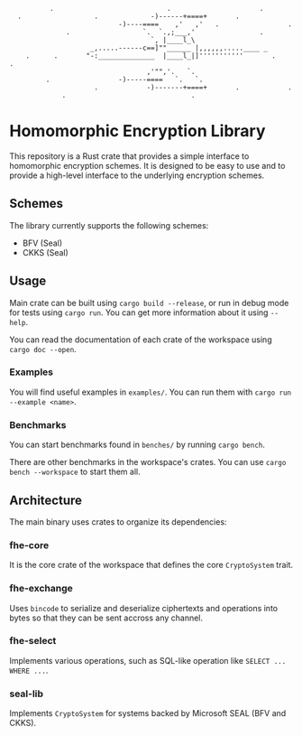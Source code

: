 ```
          .                            .                      .
  .                  .             -)------+====+       .
                           -)----====    ,'   ,'   .                 .
              .                  `.  `.,;___,'                .
                                   `, |____l_\
                    _,.....------c==]""______ |,,,,,,.....____ _
    .      .       "-:______________  |____l_|]'''''''''''       .     .
                                  ,'"",'.   `.
         .                 -)-----====   `.   `.
                     .            -)-------+====+       .            .
             .                               .
```

# Homomorphic Encryption Library

This repository is a Rust crate that provides a simple interface to homomorphic encryption schemes.
It is designed to be easy to use and to provide a high-level interface to the underlying encryption schemes.

## Schemes

The library currently supports the following schemes:
- BFV (Seal)
- CKKS (Seal)

## Usage

Main crate can be built using `cargo build --release`, or run in debug mode for tests using `cargo run`.
You can get more information about it using `--help`.

You can read the documentation of each crate of the workspace using `cargo doc --open`.

### Examples

You will find useful examples in `examples/`. You can run them with `cargo run --example <name>`.

### Benchmarks

You can start benchmarks found in `benches/` by running `cargo bench`.

There are other benchmarks in the workspace's crates. You can use `cargo bench --workspace` to start them all.

## Architecture

The main binary uses crates to organize its dependencies:

### fhe-core

It is the core crate of the workspace that defines the core `CryptoSystem` trait.

### fhe-exchange

Uses `bincode` to serialize and deserialize ciphertexts and operations into bytes so that they can be sent accross any channel.

### fhe-select

Implements various operations, such as SQL-like operation like `SELECT ... WHERE ...`.

### seal-lib

Implements `CryptoSystem` for systems backed by Microsoft SEAL (BFV and CKKS).
